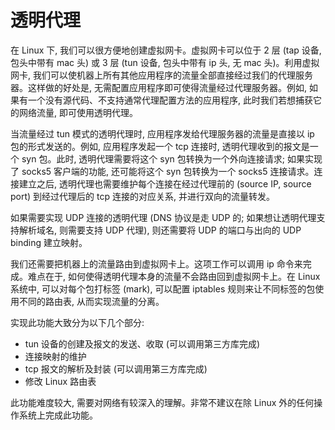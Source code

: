 # 透明代理

在 Linux 下, 我们可以很方便地创建虚拟网卡。虚拟网卡可以位于 2 层 (tap 设备, 包头中带有 mac 头) 或 3 层 (tun 设备, 包头中带有 ip 头, 无 mac 头)。利用虚拟网卡, 我们可以使机器上所有其他应用程序的流量全部直接经过我们的代理服务器。这样做的好处是, 无需配置应用程序即可使得流量经过代理服务器。例如, 如果有一个没有源代码、不支持通常代理配置方法的应用程序, 此时我们若想捕获它的网络流量, 即可使用透明代理。

当流量经过 tun 模式的透明代理时, 应用程序发给代理服务器的流量是直接以 ip 包的形式发送的。例如, 应用程序发起一个 tcp 连接时, 透明代理收到的报文是一个 syn 包。此时, 透明代理需要将这个 syn 包转换为一个外向连接请求; 如果实现了 socks5 客户端的功能, 还可能将这个 syn 包转换为一个 socks5 连接请求。连接建立之后, 透明代理也需要维护每个连接在经过代理前的 (source IP, source port) 到经过代理后的 tcp 连接的对应关系, 并进行双向的流量转发。

如果需要实现 UDP 连接的透明代理 (DNS 协议是走 UDP 的; 如果想让透明代理支持解析域名, 则需要支持 UDP 代理), 则还需要将 UDP 的端口与出向的 UDP binding 建立映射。

我们还需要把机器上的流量路由到虚拟网卡上。这项工作可以调用 ip 命令来完成。难点在于, 如何使得透明代理本身的流量不会路由回到虚拟网卡上。在 Linux 系统中, 可以对每个包打标签 (mark), 可以配置 iptables 规则来让不同标签的包使用不同的路由表, 从而实现流量的分离。

实现此功能大致分为以下几个部分:

- tun 设备的创建及报文的发送、收取 (可以调用第三方库完成)
- 连接映射的维护
- tcp 报文的解析及封装 (可以调用第三方库完成)
- 修改 Linux 路由表

此功能难度较大, 需要对网络有较深入的理解。非常不建议在除 Linux 外的任何操作系统上完成此功能。
